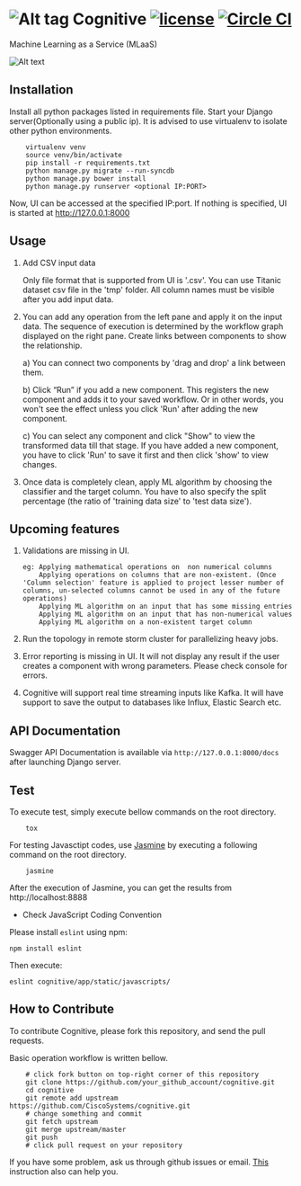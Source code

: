 ![Alt tag](/doc/img/cognitive-icon-small.png?raw=true "Cognitive Icon") Cognitive [![license](https://img.shields.io/hexpm/l/plug.svg)](http://www.apache.org/licenses/LICENSE-2.0) [![Circle CI](https://circleci.com/gh/CiscoSystems/cognitive.svg?style=svg)](https://circleci.com/gh/CiscoSystems/cognitive)
=========

Machine Learning as a Service (MLaaS)

![Alt text](/doc/img/cognitive-demo-experiment.gif?raw=true "Cognitive Experiments Page")

Installation
------------

Install all python packages listed in requirements file. Start your Django server(Optionally using a public ip).  It is advised to use virtualenv to isolate other python environments.

        virtualenv venv
        source venv/bin/activate
        pip install -r requirements.txt
        python manage.py migrate --run-syncdb
        python manage.py bower install
        python manage.py runserver <optional IP:PORT>

Now, UI can be accessed at the specified IP:port. If nothing is specified, UI is started at http://127.0.0.1:8000

Usage
-----

1.  Add CSV input data
         
      Only file format that is supported from UI is '.csv'.  You can use Titanic dataset csv file in the 'tmp' folder. 
      All column names must be visible after you add input data.  

2. You can add any operation from the left pane and apply it on the input data. The sequence of execution is determined by the workflow graph displayed on the right pane. Create links between components to show the relationship.

      a) You can connect two components by 'drag and drop' a link between them.

      b) Click “Run” if you add a new component. This registers the new component and adds it to your saved workflow. Or in other words, you won't see the effect unless you click 'Run' after adding the new component. 

      c) You can select any component and click "Show" to view the transformed data till that stage. If you have added a new component, you have to click 'Run' to save it first and then click 'show' to view changes.


3. Once data is completely clean, apply ML algorithm by choosing the classifier and the target column. You have to also specify the split percentage (the ratio of 'training data size' to 'test data size').

              
Upcoming features
----------------

1.  Validations are missing in UI. 
    
        eg: Applying mathematical operations on  non numerical columns
            Applying operations on columns that are non-existent. (Once 'Column selection' feature is applied to project lesser number of columns, un-selected columns cannot be used in any of the future operations)
            Applying ML algorithm on an input that has some missing entries
            Applying ML algorithm on an input that has non-numerical values
            Applying ML algorithm on a non-existent target column

2. Run the topology in remote storm cluster for parallelizing heavy jobs.
3. Error reporting is missing in UI. It will not display any result if the user creates a component with wrong parameters. Please check console for errors.
4. Cognitive will support real time streaming inputs like Kafka. It will have support to save the output to databases like Influx, Elastic Search etc.

API Documentation
-----------------

Swagger API Documentation is available via `http://127.0.0.1:8000/docs` after launching Django server.


Test
----

To execute test, simply execute bellow commands on the root directory.

        tox

For testing Javasctipt codes, use [Jasmine](http://jasmine.github.io/) by executing a following command on the root directory.

        jasmine

After the execution of Jasmine, you can get the results from http://localhost:8888

- Check JavaScript Coding Convention

Please install `eslint` using npm:
```
npm install eslint
```

Then execute:

```
eslint cognitive/app/static/javascripts/
```

How to Contribute
-----------------

To contribute Cognitive, please fork this repository, and send the pull requests. 

Basic operation workflow is written bellow.

        # click fork button on top-right corner of this repository
        git clone https://github.com/your_github_account/cognitive.git
        cd cognitive
        git remote add upstream https://github.com/CiscoSystems/cognitive.git
        # change something and commit
        git fetch upstream
        git merge upstream/master
        git push
        # click pull request on your repository

If you have some problem, ask us through github issues or email.
[This](https://help.github.com/articles/fork-a-repo/) instruction also can help you.


